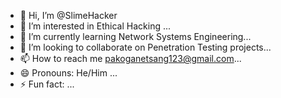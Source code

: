 - 👋 Hi, I’m @SlimeHacker
- 👀 I’m interested in Ethical Hacking ...
- 🌱 I’m currently learning Network Systems Engineering...
- 💞️ I’m looking to collaborate on Penetration Testing projects...
- 📫 How to reach me pakoganetsang123@gmail.com...
- 😄 Pronouns: He/Him ...
- ⚡ Fun fact: ...

<!---
SlimeHacker/SlimeHacker is a ✨ special ✨ repository because its `README.md` (this file) appears on your GitHub profile.
You can click the Preview link to take a look at your changes.
--->
